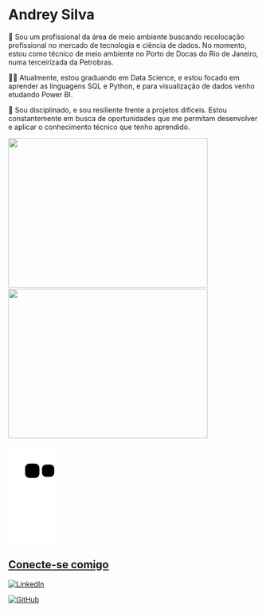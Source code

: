
# Andrey Silva 

💼 Sou um profissional da área de meio ambiente buscando recolocação profissional no mercado de tecnologia e ciência de dados. No momento, estou como técnico de meio ambiente no Porto de Docas do Rio de Janeiro, numa terceirizada da Petrobras. 

👨‍🎓 Atualmente, estou graduando em Data Science, e estou focado em aprender as linguagens SQL e Python, e para visualização de dados venho etudando Power BI.

🚀 Sou disciplinado, e sou resiliente frente a projetos difíceis. Estou constantemente em busca de oportunidades que me permitam desenvolver e aplicar o conhecimento técnico que tenho aprendido. 


<div>
<a href="https://github.com/SLV4">
  
<img width="400" height="300" src="https://github-readme-stats.vercel.app/api/top-langs/?username=SLV4&layout=compact&langs_count=20&theme=dark"/>
<img  width="400" height="300" src="https://github-readme-stats.vercel.app/api?username=SLV4&show_icons=true&theme=dark&include_all_commits=true&count_private=true"/>
</div>

![Snake animation](https://github.com/Alexandreinfov/Alexandreinfov/blob/output/github-contribution-grid-snake.svg)


## Conecte-se comigo
[![LinkedIn](https://img.shields.io/badge/LinkedIn-0A66C2?style=for-the-badge&logo=linkedin&logoColor=white)](https://www.linkedin.com/in/andrey-santos-54046152/)

[![GitHub](https://img.shields.io/badge/GitHub-000?style=for-the-badge&logo=github&logoColor=fff)](https://github.com/slv4/)
